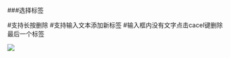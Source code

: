 ###选择标签

#支持长按删除
#支持输入文本添加新标签
#输入框内没有文字点击cacel键删除最后一个标签

![](https://github.com/Light2015/SelectTag/blob/master/image.png) 
